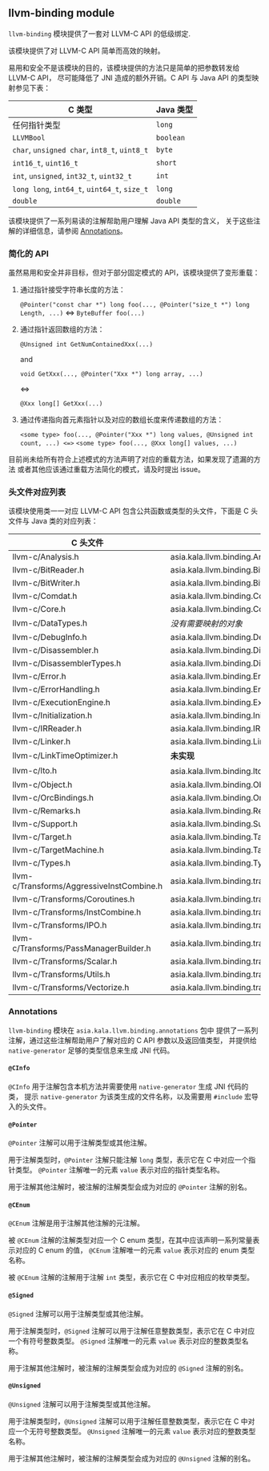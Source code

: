 ## llvm-binding module

`llvm-binding` 模块提供了一套对 LLVM-C API 的低级绑定. 

该模块提供了对 LLVM-C API 简单而高效的映射。

易用和安全不是该模块的目的，该模块提供的方法只是简单的把参数转发给 LLVM-C API，
尽可能降低了 JNI 造成的额外开销。C API 与 Java API 的类型映射参见下表：

| C 类型                                       | Java 类型 |
| -------------------------------------------- | --------- |
| 任何指针类型                                  | `long`    |
| `LLVMBool`                                   | `boolean` |
| `char`, `unsigned char`, `int8_t`, `uint8_t` | `byte`    |
| `int16_t`, `uint16_t`                        | `short`   |
| `int`, `unsigned`, `int32_t`, `uint32_t`     | `int`     |
| `long long`, `int64_t`, `uint64_t`, `size_t` | `long`    |
| `double`                                     | `double`  |

该模块提供了一系列易读的注解帮助用户理解 Java API 类型的含义，
关于这些注解的详细信息，请参阅 [Annotations](#Annotations)。

### 简化的 API

虽然易用和安全并非目标，但对于部分固定模式的 API，该模块提供了变形重载：

1. 通过指针接受字符串长度的方法：

    `@Pointer("const char *") long foo(..., @Pointer("size_t *") long Length, ...)`
    <=> 
    `ByteBuffer foo(...)`

2. 通过指针返回数组的方法：

    `@Unsigned int GetNumContainedXxx(...)`
    
    and
    
    `void GetXxx(..., @Pointer("Xxx *") long array, ...)`

    <=>
    
    `@Xxx long[] GetXxx(...)`
    
3. 通过传递指向首元素指针以及对应的数组长度来传递数组的方法：

   `<some type> foo(..., @Pointer("Xxx *") long values, @Unsigned int count, ...)
   <=>`
   `<some type> foo(..., @Xxx long[] values, ...)`

目前尚未给所有符合上述模式的方法声明了对应的重载方法，如果发现了遗漏的方法
或者其他应该通过重载方法简化的模式，请及时提出 issue。

### 头文件对应列表

该模块使用类一一对应 LLVM-C API 包含公共函数或类型的头文件，下面是 C 头文件与 Java 类的对应列表：

| C 头文件                                  | Java 类                                                 |
| ----------------------------------------- | ------------------------------------------------------- |
| llvm-c/Analysis.h                         | asia.kala.llvm.binding.Analysis                         |
| llvm-c/BitReader.h                        | asia.kala.llvm.binding.BitReader                        |
| llvm-c/BitWriter.h                        | asia.kala.llvm.binding.BitWriter                        |
| llvm-c/Comdat.h                           | asia.kala.llvm.binding.Comdat                           |
| llvm-c/Core.h                             | asia.kala.llvm.binding.Core                             |
| llvm-c/DataTypes.h                        | *没有需要映射的对象*                                    |
| llvm-c/DebugInfo.h                        | asia.kala.llvm.binding.DebugInfo                        |
| llvm-c/Disassembler.h                     | asia.kala.llvm.binding.Disassembler                     |
| llvm-c/DisassemblerTypes.h                | asia.kala.llvm.binding.DisassemblerTypes                |
| llvm-c/Error.h                            | asia.kala.llvm.binding.ErrorH                           |
| llvm-c/ErrorHandling.h                    | asia.kala.llvm.binding.ErrorHandling                    |
| llvm-c/ExecutionEngine.h                  | asia.kala.llvm.binding.ExecutionEngine                  |
| llvm-c/Initialization.h                   | asia.kala.llvm.binding.Initialization                   |
| llvm-c/IRReader.h                         | asia.kala.llvm.binding.IRReader                         |
| llvm-c/Linker.h                           | asia.kala.llvm.binding.Linker                           |
| llvm-c/LinkTimeOptimizer.h                | **未实现**                                              |
| llvm-c/lto.h                              | asia.kala.llvm.binding.lto (未完全实现)                 |
| llvm-c/Object.h                           | asia.kala.llvm.binding.ObjectH                          |
| llvm-c/OrcBindings.h                      | asia.kala.llvm.binding.OrcBindings                      |
| llvm-c/Remarks.h                          | asia.kala.llvm.binding.Remarks                          |
| llvm-c/Support.h                          | asia.kala.llvm.binding.Support                          |
| llvm-c/Target.h                           | asia.kala.llvm.binding.TargetH                          |
| llvm-c/TargetMachine.h                    | asia.kala.llvm.binding.TargetMachine                    |
| llvm-c/Types.h                            | asia.kala.llvm.binding.Types                            |
| llvm-c/Transforms/AggressiveInstCombine.h | asia.kala.llvm.binding.transforms.AggressiveInstCombine |
| llvm-c/Transforms/Coroutines.h            | asia.kala.llvm.binding.transforms.Coroutines            |
| llvm-c/Transforms/InstCombine.h           | asia.kala.llvm.binding.transforms.InstCombine           |
| llvm-c/Transforms/IPO.h                   | asia.kala.llvm.binding.transforms.IPO                   |
| llvm-c/Transforms/PassManagerBuilder.h    | asia.kala.llvm.binding.transforms.PassManagerBuilder    |
| llvm-c/Transforms/Scalar.h                | asia.kala.llvm.binding.transforms.Scalar                |
| llvm-c/Transforms/Utils.h                 | asia.kala.llvm.binding.transforms.Utils                 |
| llvm-c/Transforms/Vectorize.h             | asia.kala.llvm.binding.transforms.Vectorize             |

### Annotations

`llvm-binding` 模块在 `asia.kala.llvm.binding.annotations` 包中
提供了一系列注解，通过这些注解帮助用户了解对应的 C API 参数以及返回值类型，
并提供给 `native-generator` 足够的类型信息来生成 JNI 代码。

#### `@CInfo`

`@CInfo` 用于注解包含本机方法并需要使用 `native-generator` 生成 JNI 代码的类，
提示 `native-generator` 为该类生成的文件名称，以及需要用 `#include` 宏导入的头文件。

#### `@Pointer`

`@Pointer` 注解可以用于注解类型或其他注解。

用于注解类型时，`@Pointer` 注解只能注解 `long` 类型，表示它在 C 中对应一个指针类型。
`@Pointer` 注解唯一的元素 `value` 表示对应的指针类型名称。

用于注解其他注解时，被注解的注解类型会成为对应的 `@Pointer` 注解的别名。

#### `@CEnum`

`@CEnum` 注解是用于注解其他注解的元注解。

被 `@CEnum` 注解的注解类型对应一个 C enum 类型，在其中应该声明一系列常量表示对应的 C enum 的值，
`@CEnum` 注解唯一的元素 `value` 表示对应的 enum 类型名称。

被 `@CEnum` 注解的注解用于注解 `int` 类型，表示它在 C 中对应相应的枚举类型。

#### `@Signed`

`@Signed` 注解可以用于注解类型或其他注解。

用于注解类型时，`@Signed` 注解可以用于注解任意整数类型，表示它在 C 中对应一个有符号整数类型。
`@Signed` 注解唯一的元素 `value` 表示对应的整数类型名称。

用于注解其他注解时，被注解的注解类型会成为对应的 `@Signed` 注解的别名。

#### `@Unsigned`

`@Unsigned` 注解可以用于注解类型或其他注解。

用于注解类型时，`@Unsigned` 注解可以用于注解任意整数类型，表示它在 C 中对应一个无符号整数类型。
`@Unsigned` 注解唯一的元素 `value` 表示对应的整数类型名称。

用于注解其他注解时，被注解的注解类型会成为对应的 `@Unsigned` 注解的别名。
